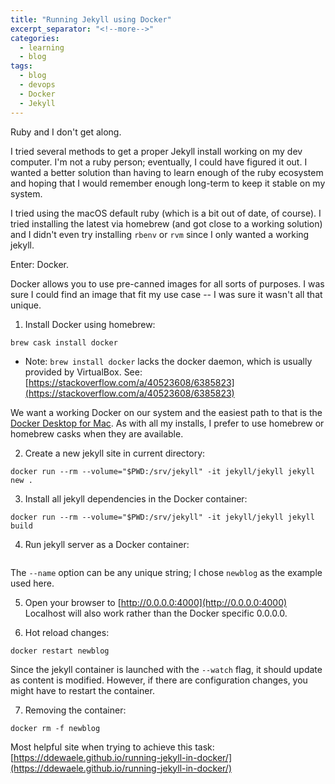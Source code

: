 ```yaml
---
title: "Running Jekyll using Docker"
excerpt_separator: "<!--more-->"
categories:
  - learning
  - blog
tags:
  - blog
  - devops
  - Docker
  - Jekyll
---
```


Ruby and I don't get along.

<!--more-->

I tried several methods to get a proper Jekyll install working on my dev computer. I'm not a ruby person; eventually, I could have figured it out. I wanted a better solution than having to learn enough of the ruby ecosystem and hoping that I would remember enough long-term to keep it stable on my system.

I tried using the macOS default ruby (which is a bit out of date, of course). I tried installing the latest via homebrew (and got close to a working solution) and I didn't even try installing `rbenv` or `rvm` since I only wanted a working jekyll.

Enter: Docker.

Docker allows you to use pre-canned images for all sorts of purposes. I was sure I could find an image that fit my use case -- I was sure it wasn't all that unique.

1. Install Docker using homebrew:
```
brew cask install docker
```
- Note: `brew install docker` lacks the docker daemon, which is usually provided by VirtualBox. See: [https://stackoverflow.com/a/40523608/6385823](https://stackoverflow.com/a/40523608/6385823)

We want a working Docker on our system and the easiest path to that is the [Docker Desktop for Mac](https://hub.docker.com/editions/community/docker-ce-desktop-mac). As with all my installs, I prefer to use homebrew or homebrew casks when they are available.

2. Create a new jekyll site in current directory:
```
docker run --rm --volume="$PWD:/srv/jekyll" -it jekyll/jekyll jekyll new .
```

3. Install all jekyll dependencies in the Docker container:
```
docker run --rm --volume="$PWD:/srv/jekyll" -it jekyll/jekyll jekyll build
```

4. Run jekyll server as a Docker container:
```docker run --name newblog --volume="$PWD:/srv/jekyll" -p 4000:4000 -it jekyll/jekyll jekyll serve --watch --drafts
```
The `--name` option can be any unique string; I chose `newblog` as the example used here.

5. Open your browser to [http://0.0.0.0:4000](http://0.0.0.0:4000)
Localhost will also work rather than the Docker specific 0.0.0.0.

6. Hot reload changes:
```
docker restart newblog
```
Since the jekyll container is launched with the `--watch` flag, it should update as content is modified. However, if there are configuration changes, you might have to restart the container.

7. Removing the container:
```
docker rm -f newblog
```

Most helpful site when trying to achieve this task: [https://ddewaele.github.io/running-jekyll-in-docker/](https://ddewaele.github.io/running-jekyll-in-docker/)
